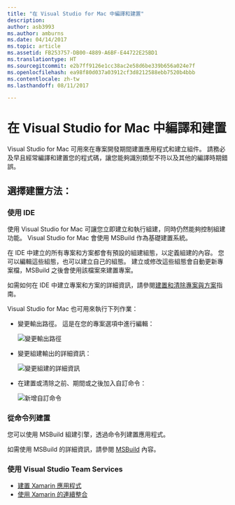 ```yaml
---
title: "在 Visual Studio for Mac 中編譯和建置"
description: 
author: asb3993
ms.author: amburns
ms.date: 04/14/2017
ms.topic: article
ms.assetid: FB253757-DB00-4889-A6BF-E44722E25BD1
ms.translationtype: HT
ms.sourcegitcommit: e2b7ff9126e1cc38ac2e58d6be339b656a024e7f
ms.openlocfilehash: ea98f80d037a03912cf3d8212588ebb7520b4bbb
ms.contentlocale: zh-tw
ms.lasthandoff: 08/11/2017

---
```


# <a name="compiling-and-building-in-visual-studio-for-mac"></a>在 Visual Studio for Mac 中編譯和建置

Visual Studio for Mac 可用來在專案開發期間建置應用程式和建立組件。 請務必及早且經常編譯和建置您的程式碼，讓您能夠識別類型不符以及其他的編譯時期錯誤。

## <a name="choosing-a-build-method"></a>選擇建置方法：

### <a name="using-the-ide"></a>使用 IDE

使用 Visual Studio for Mac 可讓您立即建立和執行組建，同時仍然能夠控制組建功能。 Visual Studio for Mac 會使用 MSBuild 作為基礎建置系統。

在 IDE 中建立的所有專案和方案都會有預設的組建組態，以定義組建的內容。 您可以編輯這些組態，也可以建立自己的組態。 建立或修改這些組態會自動更新專案檔，MSBuild 之後會使用該檔案來建置專案。  

如需如何在 IDE 中建立專案和方案的詳細資訊，請參閱[建置和清除專案與方案](~/building-and-cleaning-projects-and-solutions.md)指南。

Visual Studio for Mac 也可用來執行下列作業：

* 變更輸出路徑。 這是在您的專案選項中進行編輯：

    ![變更輸出路徑](media/compiling-and-building-image4.png)

* 變更組建輸出的詳細資訊：

    ![變更組建的詳細資訊](media/compiling-and-building-image5.png)

* 在建置或清除之前、期間或之後加入自訂命令：

    ![新增自訂命令](media/compiling-and-building-image6.png)

### <a name="building-from-command-line"></a>從命令列建置

您可以使用 MSBuild 組建引擎，透過命令列建置應用程式。

如需使用 MSBuild 的詳細資訊，請參閱 [MSBuild](https://docs.microsoft.com/en-us/visualstudio/msbuild/msbuild) 內容。

### <a name="using-visual-studio-team-services"></a>使用 Visual Studio Team Services

* [建置 Xamarin 應用程式](https://www.visualstudio.com/en-us/docs/build/apps/mobile/xamarin)
* [使用 Xamarin 的連續整合](https://developer.xamarin.com/guides/cross-platform/ci/)
